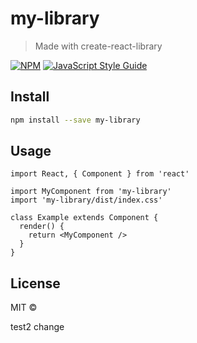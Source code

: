 # my-library

> Made with create-react-library

[![NPM](https://img.shields.io/npm/v/my-library.svg)](https://www.npmjs.com/package/my-library) [![JavaScript Style Guide](https://img.shields.io/badge/code_style-standard-brightgreen.svg)](https://standardjs.com)

## Install

```bash
npm install --save my-library
```

## Usage

```tsx
import React, { Component } from 'react'

import MyComponent from 'my-library'
import 'my-library/dist/index.css'

class Example extends Component {
  render() {
    return <MyComponent />
  }
}
```

## License

MIT © [](https://github.com/)

test2 change
